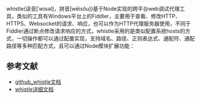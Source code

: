 
whistle(读音[ˈwɪsəl]，拼音[wēisǒu])基于Node实现的跨平台web调试代理工具，类似的工具有Windows平台上的Fiddler，主要用于查看、修改HTTP、HTTPS、Websocket的请求、响应，也可以作为HTTP代理服务器使用，不同于Fiddler通过断点修改请求响应的方式，whistle采用的是类似配置系统hosts的方式，一切操作都可以通过配置实现，支持域名、路径、正则表达式、通配符、通配路径等多种匹配方式，且可以通过Node模块扩展功能：


## 参考文献
* [github_whistle文档](https://github.com/avwo/whistle/blob/master/README-zh_CN.md)
* [whistle详细文档](https://wproxy.org/whistle/)